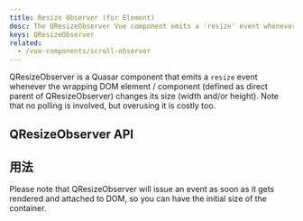 ```yaml
---
title: Resize Observer (for Element)
desc: The QResizeObserver Vue component emits a 'resize' event whenever the wrapping DOM element changes its width or height.
keys: QResizeObserver
related:
  - /vue-components/scroll-observer
---
```

QResizeObserver is a Quasar component that emits a `resize` event whenever the wrapping DOM element / component (defined as direct parent of QResizeObserver) changes its size (width and/or height). Note that no polling is involved, but overusing it is costly too.


## QResizeObserver API

<doc-api file="QResizeObserver" />

## 用法

<doc-example title="Basic" file="QResizeObserver/Basic" />

Please note that QResizeObserver will issue an event as soon as it gets rendered and attached to DOM, so you can have the initial size of the container.
